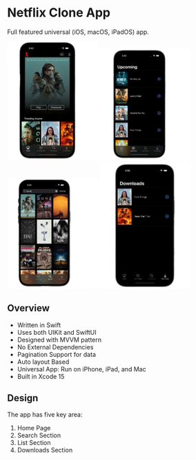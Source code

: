 # Netflix Clone App

Full featured universal (iOS, macOS, iPadOS) app.

<div>
    <img src="screenshots/nfAppSS01.png" width="210" />
    <img src="screenshots/nfAppSS02.png" width="210" />
    <img src="screenshots/nfAppSS03.png" width="210" />
    <img src="screenshots/nfAppSS04.png" width="210" />
</div>


## Overview
- Written in Swift
- Uses both UIKit and SwiftUI
- Designed with MVVM pattern
- No External Dependencies
- Pagination Support for data
- Auto layout Based
- Universal App: Run on iPhone, iPad, and Mac
- Built in Xcode 15

## Design

The app has five key area:

1. Home Page
2. Search Section
3. List Section
4. Downloads Section
